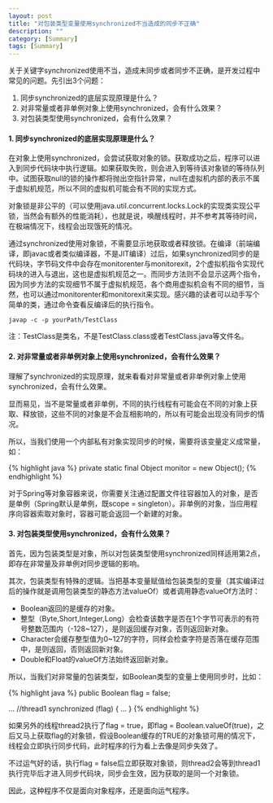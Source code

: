 ```yaml
---
layout: post
title: "对包装类型变量使用synchronized不当造成的同步不正确"
description: ""
category: [Summary]
tags: [Summary]
---
```

<link rel="stylesheet" href="{{ site.baseurl }}/css/pygments.css">

关于关键字synchronized使用不当，造成未同步或者同步不正确，是开发过程中常见的问题。先引出3个问题：

1. 同步synchronized的底层实现原理是什么？
2. 对非常量或者非单例对象上使用synchronized，会有什么效果？
3. 对包装类型使用synchronized，会有什么效果？

<!-- more -->

#### 1. 同步synchronized的底层实现原理是什么？

在对象上使用synchronized，会尝试获取对象的锁。获取成功之后，程序可以进入到同步代码块中执行逻辑。如果获取失败，则会进入到等待该对象锁的等待队列中。试图获取null的锁的操作都将抛出空指针异常，null在虚拟机内部的表示不属于虚拟机规范，所以不同的虚拟机可能会有不同的实现方式。

对象锁是非公平的（可以使用java.util.concurrent.locks.Lock的实现类实现公平锁，当然会有额外的性能消耗），也就是说，唤醒线程时，并不参考其等待时间，在极端情况下，线程会出现饿死的情况。

通过synchronized使用对象锁，不需要显示地获取或者释放锁。在编译（前端编译，即javac或者类似编译器，不是JIT编译）过后，如果synchronized同步的是代码块，字节码文件中会存在monitorenter与monitorexit，2个虚拟机指令实现代码块的进入与退出，这也是虚拟机规范之一。而同步方法则不会显示这两个指令，因为同步方法的实现细节不属于虚拟机规范，各个商用虚拟机会有不同的细节，当然，也可以通过monitorenter和monitorexit来实现。感兴趣的读者可以动手写个简单的类，通过命令查看反编译后的执行指令。

```
javap -c -p yourPath/TestClass
```
注：TestClass是类名，不是TestClass.class或者TestClass.java等文件名。
#### 2. 对非常量或者非单例对象上使用synchronized，会有什么效果？

理解了synchronized的实现原理，就来看看对非常量或者非单例对象上使用synchronized，会有什么效果。

显而易见，当不是常量或者非单例，不同的执行线程有可能会在不同的对象上获取、释放锁，这些不同的对象是不会互相影响的，所以有可能会出现没有同步的情况。

所以，当我们使用一个内部私有对象实现同步的时候，需要将该变量定义成常量，如：

{% highlight java %}
private static final Object monitor = new Object();
{% endhighlight %}

对于Spring等对象容器来说，你需要关注通过配置文件往容器加入的对象，是否是单例（Spring默认是单例，既scope = singleton）。非单例的对象，当应用程序向容器索取对象时，容器可能会返回一个新建的对象。

#### 3. 对包装类型使用synchronized，会有什么效果？

首先，因为包装类型是对象，所以对包装类型使用synchronized同样适用第2点，即存在非常量及非单例对同步逻辑的影响。

其次，包装类型有特殊的逻辑。当把基本变量赋值给包装类型的变量（其实编译过后的操作就是调用包装类型的静态方法valueOf）或者调用静态valueOf方法时：

* Boolean返回的是缓存的对象。
* 整型（Byte,Short,Integer,Long）会检查该数字是否在1个字节可表示的有符号整数范围内（-128~127），是则返回缓存对象，否则返回新对象。
* Character会缓存整型值为0~127的字符，同样会检查字符是否落在缓存范围中，是则返回，否则返回新对象。
* Double和Float的valueOf方法始终返回新对象。

所以，当我们对非常量的包装类型，如Boolean类型的变量上使用同步时，比如：

{% highlight java %}
public Boolean flag = false;

...
//thread1
synchronized (flag) {
...
}
{% endhighlight %}

如果另外的线程thread2执行了flag = true，即flag = Boolean.valueOf(true)，之后又马上获取flag的对象锁，假设Boolean缓存的TRUE的对象锁可用的情况下，线程会立即执行同步代码，此时程序的行为看上去像是同步失效了。

不过运气好的话，执行flag = false后立即获取对象锁，则thread2会等到thread1执行完毕后才进入同步代码块，同步会生效，因为获取的是同一个对象锁。

因此，这种程序不仅是面向对象程序，还是面向运气程序。